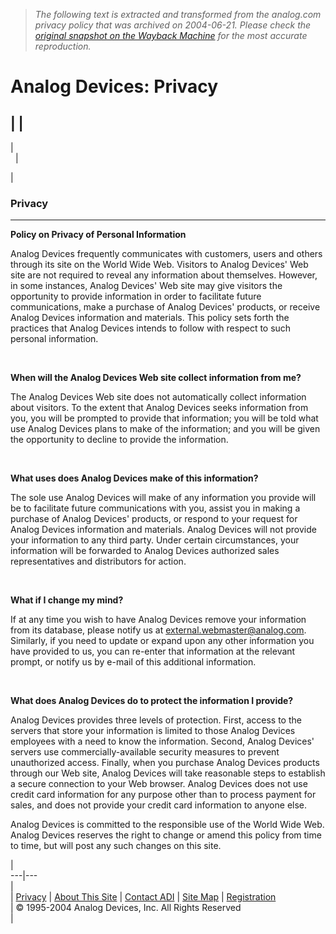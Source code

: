 > *The following text is extracted and transformed from the analog.com privacy policy that was archived on 2004-06-21. Please check the [original snapshot on the Wayback Machine](https://web.archive.org/web/20040621193700id_/http%3A//www.analog.com/Analog_Root/static/privacy.html) for the most accurate reproduction.*

# Analog Devices: Privacy

|  |   
---  
|   
  | 

| 

### Privacy  
  
---  
  
**Policy on Privacy of Personal Information**

Analog Devices frequently communicates with customers, users and others through its site on the World Wide Web. Visitors to Analog Devices' Web site are not required to reveal any information about themselves. However, in some instances, Analog Devices' Web site may give visitors the opportunity to provide information in order to facilitate future communications, make a purchase of Analog Devices' products, or receive Analog Devices information and materials. This policy sets forth the practices that Analog Devices intends to follow with respect to such personal information.  
  
   
  
**When will the Analog Devices Web site collect information from me?**

The Analog Devices Web site does not automatically collect information about visitors. To the extent that Analog Devices seeks information from you, you will be prompted to provide that information; you will be told what use Analog Devices plans to make of the information; and you will be given the opportunity to decline to provide the information.  
  
   
  
**What uses does Analog Devices make of this information?**

The sole use Analog Devices will make of any information you provide will be to facilitate future communications with you, assist you in making a purchase of Analog Devices' products, or respond to your request for Analog Devices information and materials. Analog Devices will not provide your information to any third party. Under certain circumstances, your information will be forwarded to Analog Devices authorized sales representatives and distributors for action.  
  
   
  
**What if I change my mind?**

If at any time you wish to have Analog Devices remove your information from its database, please notify us at [external.webmaster@analog.com](mailto:external.webmaster@analog.com). Similarly, if you need to update or expand upon any other information you have provided to us, you can re-enter that information at the relevant prompt, or notify us by e-mail of this additional information.  
  
   
  
**What does Analog Devices do to protect the information I provide?**

Analog Devices provides three levels of protection. First, access to the servers that store your information is limited to those Analog Devices employees with a need to know the information. Second, Analog Devices' servers use commercially-available security measures to prevent unauthorized access. Finally, when you purchase Analog Devices products through our Web site, Analog Devices will take reasonable steps to establish a secure connection to your Web browser. Analog Devices does not use credit card information for any purpose other than to process payment for sales, and does not provide your credit card information to anyone else.

Analog Devices is committed to the responsible use of the World Wide Web. Analog Devices reserves the right to change or amend this policy from time to time, but will post any such changes on this site.  
  
|   
---|---  
|   
|  [Privacy](http://www.analog.com/Analog_Root/static/privacy.html) | [About This Site](http://www.analog.com/Analog_Root/static/about.html) | [Contact ADI](http://www.analog.com/Analog_Root/static/contact.html) | [Site Map](http://www.analog.com/Analog_Root/sitePage/sectionSiteMap/) | [Registration](http://products.analog.com/membership/formslogin.asp)  
| © 1995-2004 Analog Devices, Inc. All Rights Reserved  
| 
